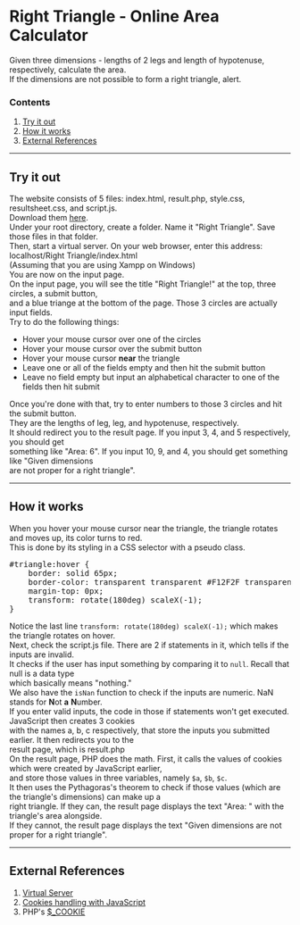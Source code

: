 <html lang="en-US">
    <head>
        <meta charset="utf-8" />
    </head>
    <body>
        <h1>Right Triangle - Online Area Calculator</h1>
        <p>
        Given three dimensions - lengths of 2 legs and length of hypotenuse, respectively,  calculate the area. <br/>
        If the dimensions are not possible to form a right triangle, alert. <br/>
        <h3>Contents</h3>
        <ol>
            <li><a href="#content-1">Try it out</a></li>
            <li><a href="#content-2">How it works</a></li>
            <li><a href="#content-3">External References</a></li>
        </ol>
        <hr/>
        <h2 id="content-1">Try it out</h2>
        <p>
        The website consists of 5 files: index.html, result.php, style.css, resultsheet.css, and script.js. <br/>
        Download them <a href="https://github.com/nhduong0133/right-triangle-calculator/releases" target="_blank">here</a>. <br/>
        Under your root directory, create a folder. Name it "Right Triangle". Save those files in that folder. <br/>
        Then, start a virtual server. On your web browser, enter this address: localhost/Right Triangle/index.html <br/>
        (Assuming that you are using Xampp on Windows) <br/>
        You are now on the input page. <br/>
        On the input page, you will see the title "Right Triangle!" at the top, three circles, a submit button, <br/>
        and a blue triange at the bottom of the page. Those 3 circles are actually input fields.<br/>
        Try to do the following things: <br/>
        <ul>
            <li>Hover your mouse cursor over one of the circles</li>
            <li>Hover your mouse cursor over the submit button</li>
            <li>Hover your mouse cursor <b>near</b> the triangle</li>
            <li>Leave one or all of the fields empty and then hit the submit button</li>
            <li>Leave no field empty but input an alphabetical character to one of the fields then hit submit</li>
        </ul>
        Once you're done with that, try to enter numbers to those 3 circles and hit the submit button. <br/>
        They are the lengths of leg, leg, and hypotenuse, respectively. <br/>
        It should redirect you to the result page. If you input 3, 4, and 5 respectively, you should get <br/>
        something like "Area: 6". If you input 10, 9, and 4, you should get something like "Given dimensions <br/>
        are not proper for a right triangle".
        </p>
        <hr/>
        <h2 id="content-2">How it works</h2>
        <p>
        When you hover your mouse cursor near the triangle, the triangle rotates and moves up, its color turns to red. <br/>
        This is done by its styling in a CSS selector with a pseudo class. <br/>
<pre>
#triangle:hover {
    border: solid 65px;
    border-color: transparent transparent #F12F2F transparent;
    margin-top: 0px;
    transform: rotate(180deg) scaleX(-1);
}
</pre>
        Notice the last line <code>transform: rotate(180deg) scaleX(-1);</code> which makes the triangle rotates on hover. <br/>
        Next, check the script.js file. There are 2 if statements in it, which tells if the inputs are invalid. <br/>
        It checks if the user has input something by comparing it to <code>null</code>. Recall that null is a data type <br/>
        which basically means "nothing." <br/>
        We also have the <code>isNan</code> function to check if the inputs are numeric. NaN stands for <b>N</b>ot <b>a</b> <b>N</b>umber. <br/>
        If you enter valid inputs, the code in those if statements won't get executed. JavaScript then creates 3 cookies <br/>
        with the names a, b, c respectively, that store the inputs you submitted earlier. It then redirects you to the <br/>
        result page, which is result.php <br/>
        On the result page, PHP does the math. First, it calls the values of cookies which were created by JavaScript earlier, <br/>
        and store those values in three variables, namely <code>$a</code>, <code>$b</code>, <code>$c</code>. <br/>
        It then uses the Pythagoras's theorem to check if those values (which are the triangle's dimensions) can make up a <br/>
        right triangle. If they can, the result page displays the text "Area: " with the triangle's area alongside. <br/>
        If they cannot, the result page displays the text "Given dimensions are not proper for a right triangle". <br/>
        </p>
        <hr/>
        <h2 id="content-3">External References</h2>
        <p>
            <ol>
                <li><a href="https://github.com/nhduong0133/passwordform-demo#content-1" target="_blank">Virtual Server</a></li>
                <li><a href="https://www.w3schools.com/js/js_cookies.asp" target="_blank">Cookies handling with JavaScript</a></li>
                <li>PHP's <a href="http://php.net/manual/en/reserved.variables.cookies.php" target="_blank">$_COOKIE</a></li>
            </ol>
        </p>
    </body>
</html>